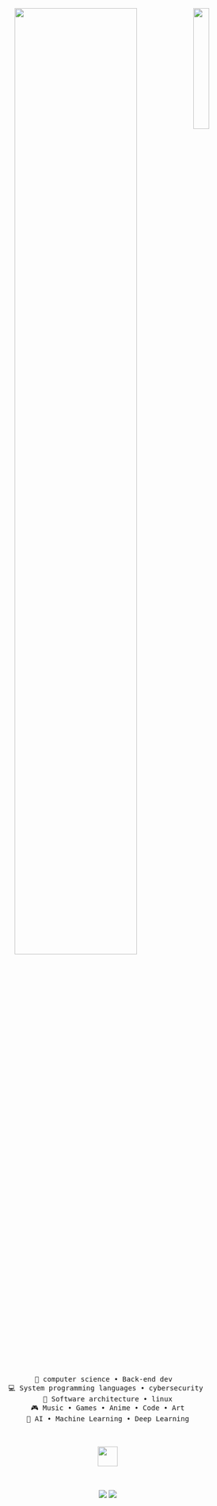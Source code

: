 <div align="center">
<img src="https://github.com/1rexhan.png" width="25%" align="right" />
<img src="https://readme-typing-svg.demolab.com?font=Inconsolata&weight=500&size=50&duration=4000&pause=300&color=A7A459&center=true&vCenter=true&multiline=true&repeat=false&random=false&width=1300&height=140&lines=Hello+hello;I'm+Rehan%2C+a+tech+goblin+and+magical+boy+wannabe+%E2%9C%A9" width="70%" />
<br><br>
<pre>
💼 computer science • Back-end dev  
💻 System programming languages • cybersecurity 
📖 Software architecture • linux
🎮 Music • Games • Anime • Code • Art
🧠 AI • Machine Learning • Deep Learning
</pre>
<br><br>
<img src="https://raw.githubusercontent.com/innng/innng/master/assets/kyubey.gif" height="40" />
<br><br><br>
    
[![](https://img.shields.io/badge/linkedin-0a66c2)](http://linkedin.com/in/rehan-sayyed-6665b0260)
[![](https://img.shields.io/badge/instagram-6364ff)](https://www.instagram.com/1rexhan/)

</div>
